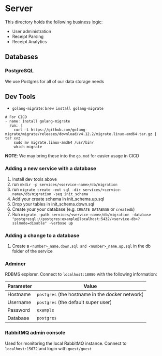 # Server

This directory holds the following business logic:
* User administration
* Receipt Parsing
* Receipt Analytics

## Databases
### PostgreSQL
We use Postgres for all of our data storage needs

## Dev Tools
* `golang-migrate`: `brew install golang-migrate`

```
# For CICD
- name: Install golang-migrate
  run: |
    curl -L https://github.com/golang-migrate/migrate/releases/download/v4.12.2/migrate.linux-amd64.tar.gz | tar xvz
    sudo mv migrate.linux-amd64 /usr/bin/
    which migrate
```
**NOTE**: We may bring these into the `go.mod` for easier usage in CICD

### Adding a new service with a database
1. Install dev tools above
1. run `mkdir -p services/<service-name>/db/migration`
1. run `migrate create -ext sql -dir services/<service-name>/db/migration -seq init_schema`
1. Add your create schema in init_schema.up.sql
1. Drop your tables in init_schema.down.sql
1. Create your your database (e.g. `CREATE DATABASE` or `createdb`)
1. Run `migrate -path services/<service-name>/db/migration -database "postgresql://postgres:example@localhost:5432/<service-db>?sslmode=disable" -verbose up`

### Adding a change to a database
1. Create a `<number>_name.down.sql and <number>_name.up.sql` in the db folder of the service


### Adminer
RDBMS explorer. Connect to `localhost:18080` with the following information:

| Parameter | Value |
| --------- | ------|
| Hostname  | `postgres` (the hostname in the docker network) |
| Username | `postgres` (the default super user) |
| Password | `example` |
| Database | `postgres` | 

### RabbitMQ admin console
Used for monitoring the local RabbitMQ instance. Connect to `localhost:15672` and login with `guest/guest`
